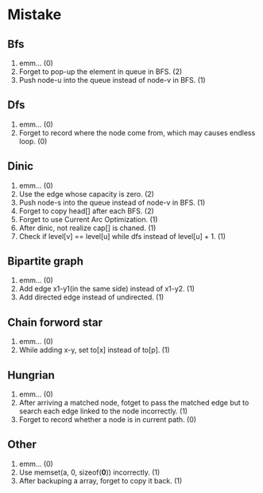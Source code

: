 # Mistake

## Bfs

1. emm...                                                   (0)
1. Forget to pop-up the element in queue in BFS.            (2)
1. Push node-u into the queue instead of node-v in BFS.     (1)

## Dfs

1. emm...                                                   (0)
1. Forget to record where the node come from, which may causes
  endless loop.                                             (0)

## Dinic

1. emm...                                                   (0)
1. Use the edge whose capacity is zero.                     (2)
1. Push node-s into the queue instead of node-v in BFS.     (1)
1. Forget to copy head[] after each BFS.                    (2)
1. Forget to use Current Arc Optimization.                  (1)
1. After dinic, not realize cap[] is chaned.                (1)
1. Check if level[v] == level[u] while dfs instead of
  level[u] + 1.                                             (1)

## Bipartite graph

1. emm...                                                   (0)
1. Add edge x1-y1(in the same side) instead of x1-y2.       (1)
1. Add directed edge instead of undirected.                 (1)

## Chain forword star

1. emm...                                                   (0)
1. While adding x-y, set to[x] instead of to[p].            (1)

## Hungrian

1. emm...                                                   (0)
1. After arriving a matched node, fotget to pass the matched
  edge but to search each edge linked to the node
  incorrectly.                                              (1)
1. Forget to record whether a node is in current path.      (0)

## Other

1. emm...                                                   (0)
1. Use memset(a, 0, sizeof(**0**)) incorrectly.             (1)
1. After backuping a array, forget to copy it back.         (1)


